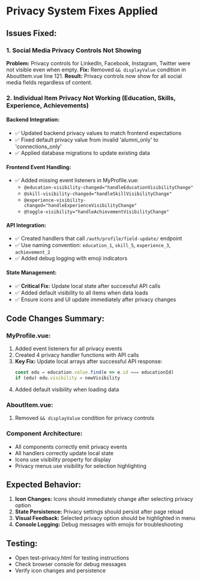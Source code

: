 # Privacy System Fixes Applied

## Issues Fixed:

### 1. Social Media Privacy Controls Not Showing
**Problem:** Privacy controls for LinkedIn, Facebook, Instagram, Twitter were not visible even when empty.
**Fix:** Removed `&& displayValue` condition in AboutItem.vue line 121.
**Result:** Privacy controls now show for all social media fields regardless of content.

### 2. Individual Item Privacy Not Working (Education, Skills, Experience, Achievements)

#### Backend Integration:
- ✅ Updated backend privacy values to match frontend expectations
- ✅ Fixed default privacy value from invalid 'alumni_only' to 'connections_only'
- ✅ Applied database migrations to update existing data

#### Frontend Event Handling:
- ✅ Added missing event listeners in MyProfile.vue:
  - `@education-visibility-changed="handleEducationVisibilityChange"`
  - `@skill-visibility-changed="handleSkillVisibilityChange"`
  - `@experience-visibility-changed="handleExperienceVisibilityChange"`
  - `@toggle-visibility="handleAchievementVisibilityChange"`

#### API Integration:
- ✅ Created handlers that call `/auth/profile/field-update/` endpoint
- ✅ Use naming convention: `education_1`, `skill_5`, `experience_3`, `achievement_2`
- ✅ Added debug logging with emoji indicators

#### State Management:
- ✅ **Critical Fix:** Update local state after successful API calls
- ✅ Added default visibility to all items when data loads
- ✅ Ensure icons and UI update immediately after privacy changes

## Code Changes Summary:

### MyProfile.vue:
1. Added event listeners for all privacy events
2. Created 4 privacy handler functions with API calls
3. **Key Fix:** Update local arrays after successful API response:
   ```js
   const edu = education.value.find(e => e.id === educationId)
   if (edu) edu.visibility = newVisibility
   ```
4. Added default visibility when loading data

### AboutItem.vue:
1. Removed `&& displayValue` condition for privacy controls

### Component Architecture:
- All components correctly emit privacy events
- All handlers correctly update local state
- Icons use visibility property for display
- Privacy menus use visibility for selection highlighting

## Expected Behavior:

1. **Icon Changes:** Icons should immediately change after selecting privacy option
2. **State Persistence:** Privacy settings should persist after page reload
3. **Visual Feedback:** Selected privacy option should be highlighted in menu
4. **Console Logging:** Debug messages with emojis for troubleshooting

## Testing:
- Open test-privacy.html for testing instructions
- Check browser console for debug messages
- Verify icon changes and persistence